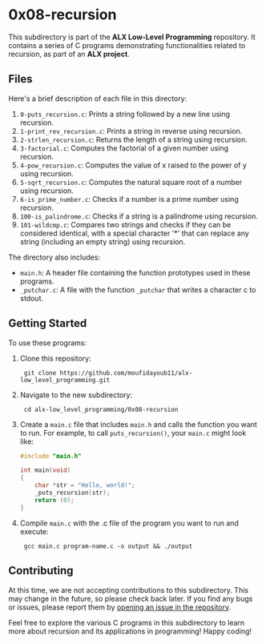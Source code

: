 # **0x08-recursion**

This subdirectory is part of the **ALX Low-Level Programming** repository. It contains a series of C programs demonstrating functionalities related to recursion, as part of an **ALX project**.

## **Files**

Here's a brief description of each file in this directory:

1. `0-puts_recursion.c`: Prints a string followed by a new line using recursion.
2. `1-print_rev_recursion.c`: Prints a string in reverse using recursion.
3. `2-strlen_recursion.c`: Returns the length of a string using recursion.
4. `3-factorial.c`: Computes the factorial of a given number using recursion.
5. `4-pow_recursion.c`: Computes the value of x raised to the power of y using recursion.
6. `5-sqrt_recursion.c`: Computes the natural square root of a number using recursion.
7. `6-is_prime_number.c`: Checks if a number is a prime number using recursion.
8. `100-is_palindrome.c`: Checks if a string is a palindrome using recursion.
9. `101-wildcmp.c`: Compares two strings and checks if they can be considered identical, with a special character '*' that can replace any string (including an empty string) using recursion.

The directory also includes:
- `main.h`: A header file containing the function prototypes used in these programs.
- `_putchar.c`: A file with the function `_putchar` that writes a character c to stdout.

## **Getting Started**

To use these programs:

1. Clone this repository:
    ```
     git clone https://github.com/moufidayoub11/alx-low_level_programming.git
    ```

2. Navigate to the new subdirectory:
    ```
     cd alx-low_level_programming/0x08-recursion
    ```

3. Create a `main.c` file that includes `main.h` and calls the function you want to run. For example, to call `puts_recursion()`, your `main.c` might look like:
    ```c
    #include "main.h"

    int main(void)
    {
        char *str = "Hello, world!";
        _puts_recursion(str);
        return (0);
    }
    ```

4. Compile `main.c` with the .c file of the program you want to run and execute:
    ```
     gcc main.c program-name.c -o output && ./output
    ```

## **Contributing**

At this time, we are not accepting contributions to this subdirectory. This may change in the future, so please check back later. If you find any bugs or issues, please report them by [opening an issue in the repository](https://github.com/moufidayoub11/alx-low_level_programming/issues).

Feel free to explore the various C programs in this subdirectory to learn more about recursion and its applications in programming! Happy coding!
